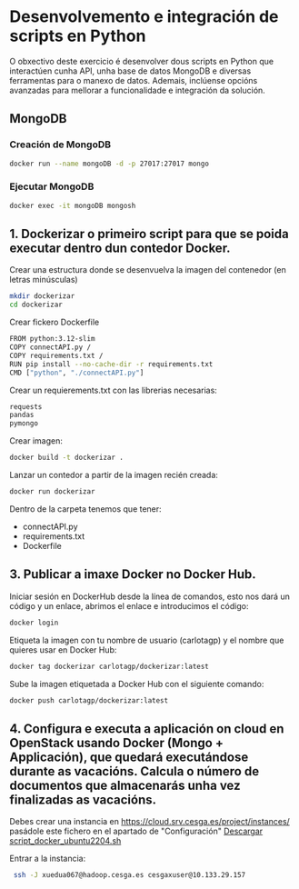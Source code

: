 # Desenvolvemento e integración de scripts en Python
O obxectivo deste exercicio é desenvolver dous scripts en Python que interactúen cunha API, unha base de datos MongoDB e diversas ferramentas para o manexo de datos. Ademais, inclúense opcións avanzadas para mellorar a funcionalidade e integración da solución.

## MongoDB

### Creación de MongoDB
```bash
docker run --name mongoDB -d -p 27017:27017 mongo
````

### Ejecutar MongoDB
```bash
docker exec -it mongoDB mongosh
````

## 1.	Dockerizar o primeiro script para que se poida executar dentro dun contedor Docker.
Crear una estructura donde se desenvuelva la imagen del contenedor (en letras minúsculas)
```bash
mkdir dockerizar
cd dockerizar
````
Crear fickero Dockerfile
```bash
FROM python:3.12-slim
COPY connectAPI.py /
COPY requirements.txt /
RUN pip install --no-cache-dir -r requirements.txt
CMD ["python", "./connectAPI.py"]
````
Crear un requierements.txt con las librerias necesarias:
```bash
requests
pandas
pymongo
````
Crear imagen:
```bash
docker build -t dockerizar .
````
Lanzar un contedor a partir de la imagen recién creada:
```bash
docker run dockerizar
````

Dentro de la carpeta tenemos que tener:
-   connectAPI.py 
-   requirements.txt 
-   Dockerfile

## 3.	Publicar a imaxe Docker no Docker Hub.
Iniciar sesión en DockerHub desde la línea de comandos, esto nos dará un código y un enlace, abrimos el enlace e introducimos el código:
```bash
docker login
````

Etiqueta la imagen con tu nombre de usuario (carlotagp) y el nombre que quieres usar en Docker Hub:
```bash
docker tag dockerizar carlotagp/dockerizar:latest
````

Sube la imagen etiquetada a Docker Hub con el siguiente comando:
```bash
docker push carlotagp/dockerizar:latest
````

## 4.	Configura e executa a aplicación on cloud en OpenStack usando Docker (Mongo + Applicación), que quedará executándose durante as vacacións.  Calcula o número de documentos que almacenarás unha vez finalizadas as vacacións.
Debes crear una instancia en https://cloud.srv.cesga.es/project/instances/ pasádole este fichero en el apartado de "Configuración" [Descargar script_docker_ubuntu2204.sh](https://raw.githubusercontent.com/carlotagp/mi-repositorio/main/script_docker_ubuntu2204.sh)

Entrar a la instancia:
```bash
 ssh -J xuedua067@hadoop.cesga.es cesgaxuser@10.133.29.157
````
